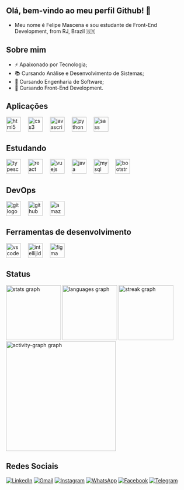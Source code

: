 ## Olá, bem-vindo ao meu perfil Github! 👋

- Meu nome é Felipe Mascena e sou estudante de Front-End Development, from RJ, Brazil 🇧🇷

## Sobre mim
- ⚡ Apaixonado por Tecnologia;
- 📚 Cursando Análise e Desenvolvimento de Sistemas;
- 📖 Cursando Engenharia de Software;
- 🚀 Cursando Front-End Development.


## Aplicações

<div align="left">
  <img src="https://skillicons.dev/icons?i=html" height="40" alt="html5 logo"  />
  <img width="12" />
  <img src="https://skillicons.dev/icons?i=css" height="40" alt="css3 logo"  />
  <img width="12" />
  <img src="https://skillicons.dev/icons?i=js" height="40" alt="javascript logo"  />
  <img width="12" />
  <img src="https://skillicons.dev/icons?i=py" height="40" alt="python logo"  />
  <img width="12" />
  <img src="https://skillicons.dev/icons?i=sass" height="40" alt="sass logo"  />
</div>


## Estudando

<div align="left">
  <img src="https://skillicons.dev/icons?i=ts" height="40" alt="typescript logo"  />
  <img width="12" />
  <img src="https://skillicons.dev/icons?i=react" height="40" alt="react logo"  />
  <img width="12" />
  <img src="https://skillicons.dev/icons?i=vue" height="40" alt="vuejs logo"  />
  <img width="12" />
  <img src="https://skillicons.dev/icons?i=java" height="40" alt="java logo"  />
  <img width="12" />
  <img src="https://skillicons.dev/icons?i=mysql" height="40" alt="mysql logo"  />
  <img width="12" />
  <img src="https://skillicons.dev/icons?i=bootstrap" height="40" alt="bootstrap logo"  />
</div>

###

## DevOps

<div align="left">
  <img src="https://skillicons.dev/icons?i=git" height="40" alt="git logo"  />
  <img width="12" />
  <img src="https://skillicons.dev/icons?i=github" height="40" alt="github logo"  />
  <img width="12" />
  <img src="https://skillicons.dev/icons?i=aws" height="40" alt="amazonwebservices logo"  />
</div>

## Ferramentas de desenvolvimento

<div align="left">
  <img src="https://skillicons.dev/icons?i=vscode" height="40" alt="vscode logo"  />
  <img width="12" />
  <img src="https://skillicons.dev/icons?i=idea" height="40" alt="intellijidea logo"  />
  <img width="12" />
  <img src="https://skillicons.dev/icons?i=figma" height="40" alt="figma logo"  />
</div>

## Status

<div align="left">
  <img src="https://github-readme-stats.vercel.app/api?username=fmascena-dev&hide_title=false&hide_rank=false&show_icons=true&include_all_commits=true&count_private=true&disable_animations=false&theme=gruvbox_light&locale=en&hide_border=false&order=1" height="150" alt="stats graph"  />
  <img src="https://github-readme-stats.vercel.app/api/top-langs?username=fmascena-dev&locale=en&hide_title=false&layout=compact&card_width=320&langs_count=5&theme=gruvbox_light&hide_border=false&order=2" height="150" alt="languages graph"  />
  <img src="https://streak-stats.demolab.com?user=fmascena-dev&locale=en&mode=daily&theme=gruvbox_light&hide_border=false&border_radius=5&order=3" height="150" alt="streak graph"  />
  <img src="https://github-readme-activity-graph.vercel.app/graph?username=fmascena-dev&radius=16&theme=gruvbox&area=true&order=5" height="300" alt="activity-graph graph"  />
</div>

## Redes Sociais

[![LinkedIn](https://img.shields.io/badge/LinkedIn-0077B5?&logo=linkedin&logoColor=white)](https://www.linkedin.com/in/felipe-mascena/)
[![Gmail](https://img.shields.io/badge/Gmail-D14836?&logo=gmail&logoColor=white)](mailto:felipe.mascena.dev@gmail.com)
[![Instagram](https://img.shields.io/badge/-Instagram-%23E4405F?&logo=instagram&logoColor=white)](https://www.instagram.com/f_mascena/)
[![WhatsApp](https://img.shields.io/badge/WhatsApp-25D366?&logo=whatsapp&logoColor=white)](https://wa.me/5521979298951)
[![Facebook](https://img.shields.io/badge/Facebook-1877F2?&logo=facebook&logoColor=white)](https://www.facebook.com/felipe.mascena17/)
[![Telegram](https://img.shields.io/badge/Telegram-1877F2?&logo=telegram&logoColor=white)](https://t.me/felipe_mascena17)

